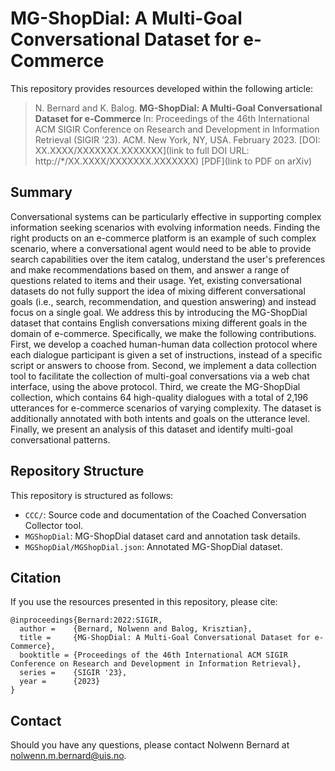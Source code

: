 # MG-ShopDial: A Multi-Goal Conversational Dataset for e-Commerce

This repository provides resources developed within the following article:

> N. Bernard and K. Balog. **MG-ShopDial: A Multi-Goal Conversational Dataset for e-Commerce** In: Proceedings of the 46th International ACM SIGIR Conference on Research and Development in Information Retrieval (SIGIR ’23). ACM. New York, NY, USA. February 2023. [DOI: XX.XXXX/XXXXXXX.XXXXXXX](link to full DOI URL: http://*/XX.XXXX/XXXXXXX.XXXXXXX) [PDF](link to PDF on arXiv)

## Summary

Conversational systems can be particularly effective in supporting complex information seeking scenarios with evolving information needs.
Finding the right products on an e-commerce platform is an example of such complex scenario, where a conversational agent would need to be able to provide search capabilities over the item catalog, understand the user's preferences and make recommendations based on them, and answer a range of questions related to items and their usage.
Yet, existing conversational datasets do not fully support the idea of mixing different conversational goals (i.e., search, recommendation, and question answering) and instead focus on a single goal.
We address this by introducing the MG-ShopDial dataset that contains English conversations mixing different goals in the domain of e-commerce.
Specifically, we make the following contributions.
First, we develop a coached human-human data collection protocol where each dialogue participant is given a set of instructions, instead of a specific script or answers to choose from.
Second, we implement a data collection tool to facilitate the collection of multi-goal conversations via a web chat interface, using the above protocol.
Third, we create the MG-ShopDial collection, which contains 64 high-quality dialogues with a total of 2,196 utterances for e-commerce scenarios of varying complexity. The dataset is additionally annotated with both intents and goals on the utterance level.
Finally, we present an analysis of this dataset and identify multi-goal conversational patterns.

## Repository Structure

This repository is structured as follows:

  * `CCC/`: Source code and documentation of the Coached Conversation Collector tool.
  * `MGShopDial`: MG-ShopDial dataset card and annotation task details.
  * `MGShopDial/MGShopDial.json`: Annotated MG-ShopDial dataset. 

## Citation

If you use the resources presented in this repository, please cite:

```
@inproceedings{Bernard:2022:SIGIR,
  author =    {Bernard, Nolwenn and Balog, Krisztian},
  title =     {MG-ShopDial: A Multi-Goal Conversational Dataset for e-Commerce},
  booktitle = {Proceedings of the 46th International ACM SIGIR Conference on Research and Development in Information Retrieval},
  series =    {SIGIR '23},
  year =      {2023}
}
```

## Contact

Should you have any questions, please contact Nolwenn Bernard at nolwenn.m.bernard@uis.no.
